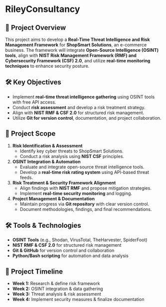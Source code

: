 # RileyConsultancy

## 📌 Project Overview
This project aims to develop a **Real-Time Threat Intelligence and Risk Management Framework** for **ShopSmart Solutions**, an e-commerce business. The framework will integrate **Open-Source Intelligence (OSINT) tools**, align with **NIST Risk Management Framework (RMF) and Cybersecurity Framework (CSF) 2.0**, and utilize **real-time monitoring techniques** to enhance security posture.

## 🛠 Key Objectives
- Implement **real-time threat intelligence gathering** using OSINT tools with free API access.
- Conduct **risk assessment** and develop a risk treatment strategy.
- Align with **NIST RMF & CSF 2.0** for structured risk management.
- Utilize **Git for version control**, documentation, and project collaboration.

## 📑 Project Scope
1. **Risk Identification & Assessment**
   - Identify key cyber threats to ShopSmart Solutions.
   - Conduct a risk analysis using **NIST CSF** principles.
2. **OSINT Integration & Automation**
   - Evaluate and integrate open-source threat intelligence tools.
   - Develop a **real-time risk rating system** using API-based threat feeds.
3. **Risk Treatment & Security Framework Alignment**
   - Align findings with **NIST RMF** and propose mitigation strategies.
   - Implement **real-time security monitoring** and logging.
4. **Project Management & Documentation**
   - Maintain progress via **Git repository** with clear version control.
   - Document methodologies, findings, and final recommendations.

## 🛠 Tools & Technologies
- **OSINT Tools** (e.g., Shodan, VirusTotal, TheHarvester, SpiderFoot)
- **NIST RMF & CSF 2.0** for structured risk management
- **Git & GitHub** for version control and collaboration
- **Python/Bash scripting** for automation and data analysis

## 📅 Project Timeline
- **Week 1:** Research & define risk framework
- **Week 2:** OSINT integration & data gathering
- **Week 3:** Threat analysis & risk assessment
- **Week 4:** Implement security measures & finalize documentation